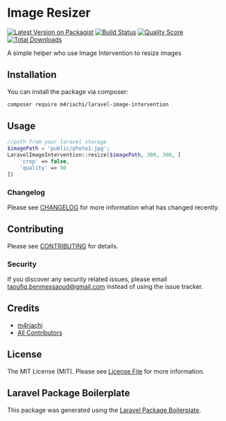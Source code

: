 # Image Resizer

[![Latest Version on Packagist](https://img.shields.io/packagist/v/m4riachi/laravel-image-intervention.svg?style=flat-square)](https://packagist.org/packages/m4riachi/laravel-image-intervention)
[![Build Status](https://img.shields.io/travis/m4riachi/laravel-image-intervention/master.svg?style=flat-square)](https://travis-ci.org/m4riachi/laravel-image-intervention)
[![Quality Score](https://img.shields.io/scrutinizer/g/m4riachi/laravel-image-intervention.svg?style=flat-square)](https://scrutinizer-ci.com/g/m4riachi/laravel-image-intervention)
[![Total Downloads](https://img.shields.io/packagist/dt/m4riachi/laravel-image-intervention.svg?style=flat-square)](https://packagist.org/packages/m4riachi/laravel-image-intervention)

A simple helper who use Image Intervention to resize images

## Installation

You can install the package via composer:

```bash
composer require m4riachi/laravel-image-intervention
```

## Usage

``` php
//path from your laravel storage
$imagePath = 'public/photo1.jpg';
LaravelImageIntervention::resize($imagePath, 300, 300, [
    'crop' => false,
    'quality' => 90
])
```


### Changelog

Please see [CHANGELOG](CHANGELOG.md) for more information what has changed recently.

## Contributing

Please see [CONTRIBUTING](CONTRIBUTING.md) for details.

### Security

If you discover any security related issues, please email taoufiq.benmessaoud@gmail.com instead of using the issue tracker.

## Credits

- [m4riachi](https://github.com/m4riachi)
- [All Contributors](../../contributors)

## License

The MIT License (MIT). Please see [License File](LICENSE.md) for more information.

## Laravel Package Boilerplate

This package was generated using the [Laravel Package Boilerplate](https://laravelpackageboilerplate.com).
